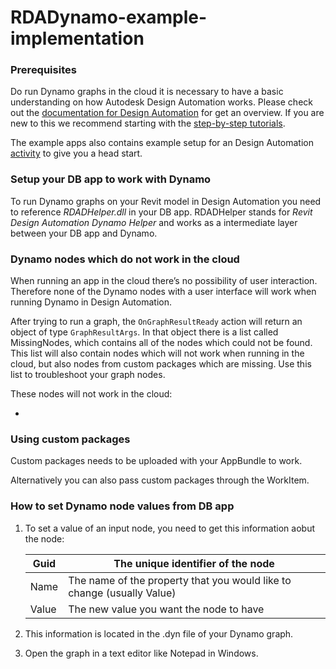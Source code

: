 # RDADynamo-example-implementation



### P****rerequisites****

Do run Dynamo graphs in the cloud it is necessary to have a basic understanding on how Autodesk Design Automation works. Please check out the [documentation for Design Automation](https://aps.autodesk.com/en/docs/design-automation/v3/developers_guide/overview/) for get an overview. If you are new to this we recommend starting with the [step-by-step tutorials](https://aps.autodesk.com/en/docs/design-automation/v3/tutorials/revit/about_this_tutorial/).

The example apps also contains example setup for an Design Automation [activity](https://aps.autodesk.com/en/docs/design-automation/v3/reference/http/activities-POST/) to give you a head start.

### Setup your DB app to work with Dynamo

To run Dynamo graphs on your Revit model in Design Automation you need to reference *RDADHelper.dll* in your DB app. RDADHelper stands for *Revit Design Automation Dynamo Helper* and works as a intermediate layer between your DB app and Dynamo.

### Dynamo nodes which do not work in the cloud

When running an app in the cloud there’s no possibility of user interaction. Therefore none of the Dynamo nodes with a user interface will work when running Dynamo in Design Automation. 

After trying to run a graph, the `OnGraphResultReady` action will return an object of type `GraphResultArgs`. In that object there is a list called MissingNodes, which contains all of the nodes which could not be found. This list will also contain nodes which will not work when running in the cloud, but also nodes from custom packages which are missing. Use this list to troubleshoot your graph nodes.

These nodes will not work in the cloud:

- 

### Using custom packages

Custom packages needs to be uploaded with your AppBundle to work. 

Alternatively you can also pass custom packages through the WorkItem.

### How to set Dynamo node values from DB app

1. To set a value of an input node, you need to get this information aobut the node:
    
    
    | Guid | The unique identifier of the node |
    | --- | --- |
    | Name | The name of the property that you would like to change (usually Value) |
    | Value | The new value you want the node to have |
2. This information is located in the .dyn file of your Dynamo graph.
3. Open the graph in a text editor like Notepad in Windows.